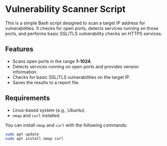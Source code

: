 # Vulnerability Scanner Script

This is a simple Bash script designed to scan a target IP address for vulnerabilities. It checks for open ports, detects services running on those ports, and performs basic SSL/TLS vulnerability checks on HTTPS services.

## Features
- Scans open ports in the range **1-1024**.
- Detects services running on open ports and provides version information.
- Checks for basic SSL/TLS vulnerabilities on the target IP.
- Saves the results to a report file.

## Requirements
- Linux-based system (e.g., Ubuntu).
- `nmap` and `curl` installed.

You can install `nmap` and `curl` with the following commands:
```bash
sudo apt update
sudo apt install nmap curl
